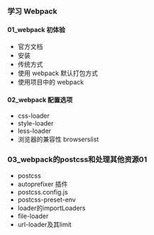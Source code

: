 ### 学习 Webpack

#### 01_webpack 初体验

- 官方文档
- 安装
- 传统方式
- 使用 webpack 默认打包方式
- 使用项目中的 webpack

#### 02_webpack 配置选项

- css-loader
- style-loader
- less-loader
- 浏览器的兼容性 browserslist

### 03_webpack的postcss和处理其他资源01

- postcss
- autoprefixer 插件
- postcss.config.js
- postcss-preset-env
- loader的importLoaders
- file-loader
- url-loader及其limit
